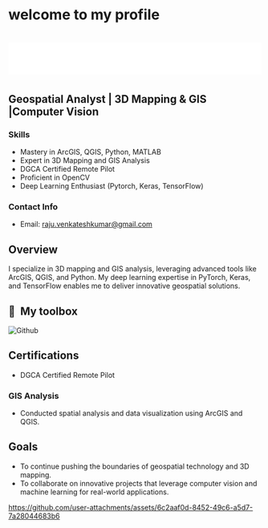 # welcome to my profile
<h1 align="center">
  <img src="https://github.com/venkateshkumarraju/venkateshkumarraju/blob/main/name.svg"VENKATESH KUMAR RAJU" />
</h1>

## Geospatial Analyst | 3D Mapping & GIS |Computer Vision

### Skills
- Mastery in ArcGIS, QGIS, Python, MATLAB
- Expert in 3D Mapping and GIS Analysis
- DGCA Certified Remote Pilot
- Proficient in OpenCV
- Deep Learning Enthusiast (Pytorch, Keras, TensorFlow)
### Contact Info
- Email: raju.venkateshkumar@gmail.com

## Overview
I specialize in 3D mapping and GIS analysis, leveraging advanced tools like ArcGIS, QGIS, and Python. My deep learning expertise in PyTorch, Keras, and TensorFlow enables me to deliver innovative geospatial solutions.

## 🧰 &nbsp;My toolbox


<img  src="https://github.com/CyrisXD/CyrisXD/raw/master/assets/Github.png" alt="Github"/> &nbsp;

## Certifications
- DGCA Certified Remote Pilot
### GIS Analysis
- Conducted spatial analysis and data visualization using ArcGIS and QGIS.

## Goals
- To continue pushing the boundaries of geospatial technology and 3D mapping.
- To collaborate on innovative projects that leverage computer vision and machine learning for real-world applications.






https://github.com/user-attachments/assets/6c2aaf0d-8452-49c6-a5d7-7a28044683b6






<!---
venkateshkumarraju/venkateshkumarraju is a ✨ special ✨ repository because its `README.md` (this file) appears on your GitHub profile.
You can click the Preview link to take a look at your changes.
--->
